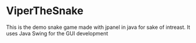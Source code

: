 # ViperTheSnake
This is the demo snake game made with jpanel in java for sake of intreast.
It uses Java Swing for the GUI development
